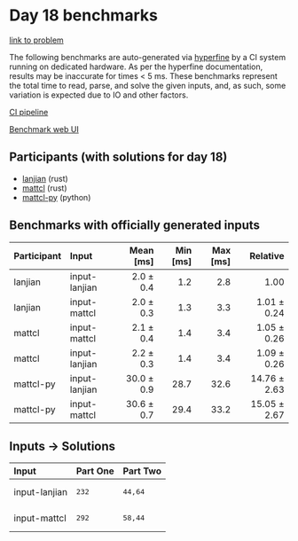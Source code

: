 # Day 18 benchmarks

[link to problem](https://adventofcode.com/2024/day/18)

The following benchmarks are auto-generated via
[hyperfine](https://github.com/sharkdp/hyperfine) by a CI system running on
dedicated hardware. As per the hyperfine documentation, results may be
inaccurate for times < 5 ms. These benchmarks represent the total time to read,
parse, and solve the given inputs, and, as such, some variation is expected due
to IO and other factors.

[CI pipeline](http://ci.papercode.net:8080/teams/main/pipelines/aoc2024)

[Benchmark web UI](https://aoc.ancalagon.black)


## Participants (with solutions for day 18)

- [lanjian](https://github.com/lanjian/aoc-2024) (rust)
- [mattcl](https://github.com/mattcl/aoc2024) (rust)
- [mattcl-py](https://github.com/mattcl/aoc2024-py) (python)


## Benchmarks with officially generated inputs

| Participant | Input | Mean [ms] | Min [ms] | Max [ms] | Relative |
|:---|:---|---:|---:|---:|---:|
| lanjian | input-lanjian | 2.0 ± 0.4 | 1.2 | 2.8 | 1.00 |
| lanjian | input-mattcl | 2.0 ± 0.3 | 1.3 | 3.3 | 1.01 ± 0.24 |
| mattcl | input-mattcl | 2.1 ± 0.4 | 1.4 | 3.4 | 1.05 ± 0.26 |
| mattcl | input-lanjian | 2.2 ± 0.3 | 1.4 | 3.4 | 1.09 ± 0.26 |
| mattcl-py | input-lanjian | 30.0 ± 0.9 | 28.7 | 32.6 | 14.76 ± 2.63 |
| mattcl-py | input-mattcl | 30.6 ± 0.7 | 29.4 | 33.2 | 15.05 ± 2.67 |


## Inputs -> Solutions

| Input | Part One | Part Two |
|:---|:---|:---|
|input-lanjian|<pre>232</pre>|<pre>44,64</pre>|
|input-mattcl|<pre>292</pre>|<pre>58,44</pre>|